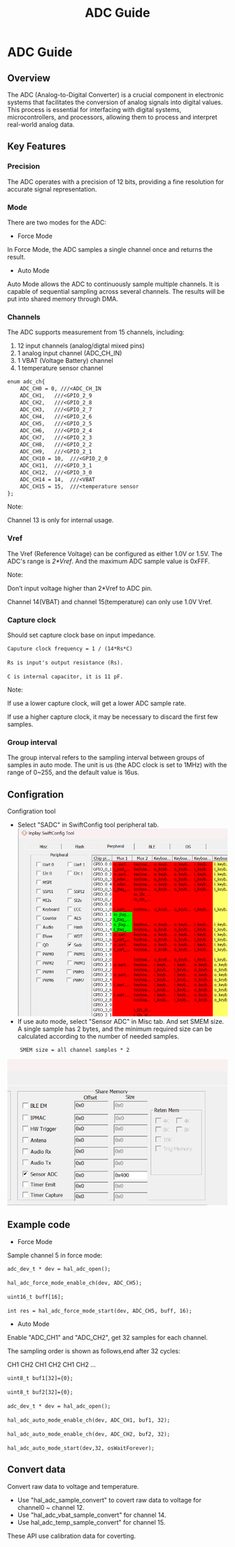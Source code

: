 ﻿---
title: "ADC Guide"
---
# ADC Guide
## Overview

The ADC (Analog-to-Digital Converter) is a crucial component in electronic systems that facilitates the conversion of analog signals into digital values. This process is essential for interfacing with digital systems, microcontrollers, and processors, allowing them to process and interpret real-world analog data.
## Key Features
### Precision
The ADC operates with a precision of 12 bits, providing a fine resolution for accurate signal representation.
### Mode
There are two modes for the ADC:
- Force Mode

In Force Mode, the ADC samples a single channel once and returns the result.

- Auto Mode

Auto Mode allows the ADC to continuously sample multiple channels. It is capable of sequential sampling across several channels. The results will be put into shared memory through DMA.

### Channels

The ADC supports measurement from 15 channels, including:

1. 12 input channels (analog/digtal mixed pins)
2. 1 analog input channel (ADC_CH_IN)
3. 1 VBAT (Voltage Battery) channel
4. 1 temperature sensor channel
```
enum adc_ch{
    ADC_CH0 = 0, ///<ADC_CH_IN
    ADC_CH1,   ///<GPIO_2_9
    ADC_CH2,   ///<GPIO_2_8
    ADC_CH3,   ///<GPIO_2_7
    ADC_CH4,   ///<GPIO_2_6
    ADC_CH5,   ///<GPIO_2_5
    ADC_CH6,   ///<GPIO_2_4
    ADC_CH7,   ///<GPIO_2_3
    ADC_CH8,   ///<GPIO_2_2
    ADC_CH9,   ///<GPIO_2_1
    ADC_CH10 = 10,  ///<GPIO_2_0
    ADC_CH11,  ///<GPIO_3_1
    ADC_CH12,  ///<GPIO_3_0
    ADC_CH14 = 14,  ///<VBAT
    ADC_CH15 = 15,  ///<temperature sensor
};
```
Note:

Channel 13 is only for internal usage.


### Vref
The Vref (Reference Voltage) can be configured as either 1.0V or 1.5V. The ADC's range is *2\*Vref*. And the maximum ADC sample value is 0xFFF. 

Note:


Don’t input voltage higher than 2\*Vref to ADC pin.

Channel 14(VBAT) and channel 15(temperature) can only use 1.0V Vref.

### Capture clock

Should set capture clock base on input impedance.
```
Caputure clock frequency = 1 / (14*Rs*C)

Rs is input's output resistance (Rs).

C is internal capacitor, it is 11 pF.
```
Note:


If use a lower capture clock, will get a lower ADC sample rate.

If use a higher capture clock, it may be necessary to discard the first few samples.

### Group interval
The group interval refers to the sampling interval between groups of samples in auto mode.
The unit is us (the ADC clock is set to 1MHz) with the range of 0~255, and the default value is 16us.


## Configration
Configration tool

- Select "SADC" in SwiftConfig tool peripheral tab.
![](/images/adc0.png)
- If use auto mode, select "Sensor ADC" in Misc tab. And set SMEM size. A single sample has 2 bytes, and the minimum required size can be calculated according to the number of needed samples.

```
	SMEM size = all channel samples * 2
```
![](/images/adc1.png)
## Example code
- Force Mode

Sample channel 5 in force mode:

```
adc_dev_t * dev = hal_adc_open();

hal_adc_force_mode_enable_ch(dev, ADC_CH5);

uint16_t buff[16];

int res = hal_adc_force_mode_start(dev, ADC_CH5, buff, 16);
```

- Auto Mode

Enable "ADC_CH1" and "ADC_CH2", get 32 samples for each channel.

The sampling order is shown as follows,end after 32 cycles:

CH1 CH2 CH1 CH2 CH1 CH2 … 


```
uint8_t buf1[32]={0};

uint8_t buf2[32]={0};

adc_dev_t * dev = hal_adc_open();

hal_adc_auto_mode_enable_ch(dev, ADC_CH1, buf1, 32);

hal_adc_auto_mode_enable_ch(dev, ADC_CH2, buf2, 32);

hal_adc_auto_mode_start(dev,32, osWaitForever);
```


## Convert data
Convert raw data to voltage and temperature.

- Use "hal_adc_sample_convert" to covert raw data to voltage for channel0 ~ channel 12.
- Use "hal_adc_vbat_sample_convert" for channel 14. 
- Use hal_adc_temp_sample_convert" for channel 15.

These API use calibration data for coverting.









